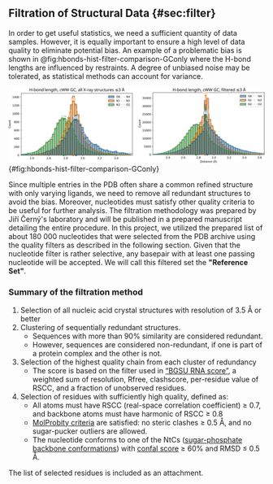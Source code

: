 ## Filtration of Structural Data {#sec:filter}

In order to get useful statistics, we need a sufficient quantity of data samples.
However, it is equally important to ensure a high level of data quality to eliminate potential bias.
An example of a problematic bias is shown in @fig:hbonds-hist-filter-comparison-GConly where the H-bond lengths are influenced by restraints.
A degree of unbiased noise may be tolerated, as statistical methods can account for variance.

<!-- Even when working with small sample sizes, the uncertainty arising from the noise can be characterized using confidence intervals.
However, the resulting intervals may be deemed _overconfident_ if the observations are not independent of one another. -->
![Canonical GC pairs, filtered (left) and unfiltered (right). Without the filter, the plot illustrates a large effect from 2.89 Å hydrogen-bond restraints used in model refining.](../img/hbonds-hist-filter-comparison-GConly.png){#fig:hbonds-hist-filter-comparison-GConly}

Since multiple entries in the PDB often share a common refined structure with only varying ligands, we need to remove all redundant structures to avoid the bias.
Moreover, nucleotides must satisfy other quality criteria to be useful for further analysis.
The filtration methodology was prepared by Jiří Černý's laboratory and will be published in a prepared manuscript detailing the entire procedure.
In this project, we utilized the prepared list of about 180 000 nucleotides that were selected from the PDB archive using the quality filters as described in the following section.
Given that the nucleotide filter is rather selective, any basepair with at least one passing nucleotide will be accepted.
We will call this filtered set the **"Reference Set"**.

### Summary of the filtration method

1. Selection of all nucleic acid crystal structures with resolution of 3.5 Å or better
2. Clustering of sequentially redundant structures.
    * Sequences with more than 90% similarity are considered redundant.
    * However, sequences are considered non-redundant, if one is part of a protein complex and the other is not.
3. Selection of the highest quality chain from each cluster of redundancy
    * The score is based on the filter used in [“BGSU RNA score”](https://doi.org/10.1093/nar/gkw453), a weighted sum of resolution, Rfree, clashscore, per-residue value of RSCC, and a fraction of unobserved residues.
4. Selection of residues with sufficiently high quality, defined as:
    * All atoms must have RSCC (real-space correlation coefficient) ≥ 0.7, and backbone atoms must have harmonic of RSCC ≥ 0.8
    * [MolProbity criteria](https://doi.org/10.1002/pro.3330) are satisfied: no steric clashes ≥ 0.5 Å, and no sugar-pucker outliers are allowed.
    * The nucleotide conforms to one of the NtCs ([sugar-phosphate backbone conformations](https://doi.org/10.1093/nar/gkaa383)) with [confal score](https://doi.org/10.1107/S2059798320009389) ≥ 60% and RMSD ≤ 0.5 Å.

The list of selected residues <!--and detailed description (from Jiří Černý's the manuscript)--> is included as an attachment.

<!-- 

The preparation of a curated reference subset of PDB data involved three steps:
    1. Defining a sequentially non-redundant subset of crystal structures containing nucleic acids;
    2. Finding the highest quality chain in each cluster of homologous sequences;
    3. Applying per-residue quality score cutoffs to the highest quality chains.

To create a sequentially non-redundant subset of structures (Step 1), a list of X-ray PDB entries containing nucleic acids with available reflection data was collected using an NAKB query, returning 8,783 PDB IDs (as of 16 Oct 2022). The sequence information for each chain was obtained from the RCSB PDB using a graphQL query for each ID. All nucleic acid sequences were aligned using the pairwise2.align.localds function of BioPython, employing an extended nucleic acid  substitution matrix. The NAKB query, graphQL query, and alignment code are available in the Supplementary Materials. Only purely DNA or RNA chains were analyzed. The aligned sequences were clustered separately for DNA and RNA based on their sequence dissimilarity. Sequences were considered redundant if they have fewer than three mutations (including gaps/termini) for sequences up to 24 residues, or less than 10% mutations for longer chains. Identical sequences of nucleic acids from NA:protein complexes and from “naked” structures were treated as non-redundant.

The highest quality chain in each cluster of homologous sequences was then identified using a score assigned to each chain (Step 2). The score extended the “BGSU RNA score” (Roll et al., 2016) for a consistent description of DNA and RNA, using validation data downloaded from the RCSB PDB in XML format. The quality score was a weighted combination of resolution (weight 1), Rfree (x 18), clashscore (x 0.05), average per-residue value of 1.000-RSCC (x 8), average per-residue RSR (x 8), and fraction of unobserved residues (x 4). Weights were optimized so that each quality indicator contributed roughly equally to the standard deviation of the composite quality score. The subset of highest quality non-redundant chains belonging to crystal structures with better than 1.8 Å resolution (539 DNA and 206 RNA chains) contained a sufficient number of residues (6,644 DNA and 4,236 RNA) for further analysis; the results supporting this reference set size will be discussed in Section 3.2.

Experience with the development of a similar high-quality reference set for proteins showed that chains of good overall quality almost always contain some extremely poor regions (Williams et al., 2022). Therefore, we decided to implement a residue-level filter to exclude severe errors (Step 3). For this reference set, the most important consideration was to remove cases where a residue is modeled in an incorrect local minimum conformation, resulting in a strain that distorts the covalent geometry. The final reference set was the intersection of the residues that passed the two independent filtering systems described below, one using MolProbity criteria, and one using DNATCO criteria. 

The first filtering system utilized the DNATCO web server (Černý et al., 2020) for the assignment of sugar-phosphate backbone conformation (NtC) to each dinucleotide step (neighboring pair of residues) within a chain. This system is based on the expectation that if all backbone torsion angles, sugar puckers, and the overall shape of a dinucleotide step are close to a known conformational class, the deviations in the covalent geometry of its residues are not too large. Dinucleotide steps assigned to one of the known NtC classes had to fulfil the following criteria: the step confal score should be ≥ 60 (where 100 is the perfect score), backbone atoms harmonic mean real-space correlation coefficient (RSCC) ≥ 0.8, and backbone atoms RMSD ≤ 0.5 Å. Further, if the previous step in the chain was not assigned to a known NtC conformation class, meaning that the more distant 5’-part of the residue in the dinucleotide was less reliable, we used only backbone atoms from C5’ to O3’ in such a residue, otherwise, the residue atoms including the phosphate group were used. This filtering procedure returned 4,336 DNA and 3,082 RNA residues.

The second residue-level filtering system used MolProbity (Williams et al., 2018) and comprised two main components: model-to-map fit and model validation metrics. For model-to-map fit, chains were assessed with phenix.real_space_correlation detail=atom, using .mtz reflection data files provided by the PDB. For a residue to be included in the reference set, all of its member non-H atoms were required to have real-space correlation coefficient (RSCC) ≥ 0.7 and 2mFo-DFc map value ≥ 1.2σ at the atom site. Additionally, the backbone P atom, which carries about twice as many electrons as N/C/O atoms, was required to have 2mFo-DFc map value ≥ 2.4σ.  The B-factor was not used as a filtering criterion, as its treatment was found to be too inconsistent across resolutions and refinement programs. Moreover, for a residue to be included, it was required to have no steric clashes ≥ 0.5 Å (Word et al., 1999). For RNA, residues with sugar pucker outliers (Jain et al., 2015) were also removed. Notably, because this reference was prepared for assessing covalent bond geometry, bond length and bond angle outliers were not used as explicit criteria for filtering. Additionally, non-standard bases and residues with alternate conformations were removed from the reference set, as finding the correct traces through alternate positions is known to be prone to errors (Richardson et al., 2023).

The combined residue-level filtering resulted in 3,202 DNA residues and 2,544 RNA residues modeled with high confidence; the reference set is available in the Supplementary Materials. -->
